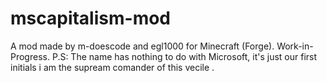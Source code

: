 # mscapitalism-mod
A mod made by m-doescode and egl1000 for Minecraft (Forge). Work-in-Progress. P.S: The name has nothing to do with Microsoft, it's just our first initials
i am the supream comander of this vecile
.
